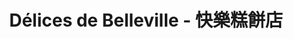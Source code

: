 ---
title: "Délices de Belleville - 快樂糕餅店"
url: /paris/delices-de-belleville-kuai-le-gao-bing-dian/
shop: pâtisserie
---